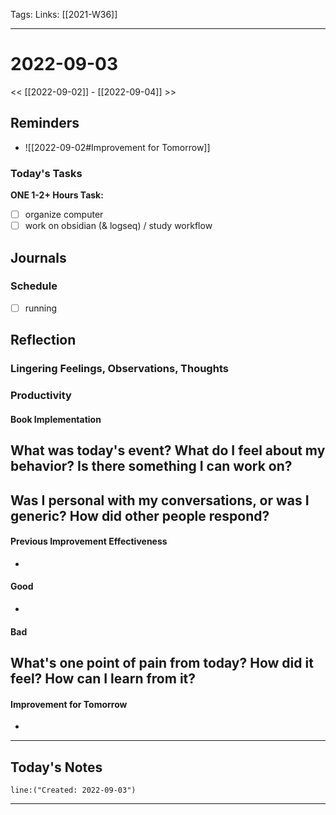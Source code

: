 Tags:
Links: [[2021-W36]]
___
# 2022-09-03
<< [[2022-09-02]] - [[2022-09-04]] >>
## Reminders
- ![[2022-09-02#Improvement for Tomorrow]]
### Today's Tasks

**ONE 1-2+ Hours Task:**
- [ ] organize computer
- [ ] work on obsidian (& logseq) / study workflow
## Journals
### Schedule
- [ ] running
## Reflection
### Lingering Feelings, Observations, Thoughts

### Productivity
#### Book Implementation
**What was today's event? What do I feel about my behavior? Is there something I can work on?**
- 
**Was I personal with my conversations, or was I generic? How did other people respond?**
- 
#### Previous Improvement Effectiveness 
- 
#### Good
- 
#### Bad
**What's one point of pain from today? How did it feel? How can I learn from it?**
- 
#### Improvement for Tomorrow
- 
___
## Today's Notes
```query
line:("Created: 2022-09-03")
```
___
